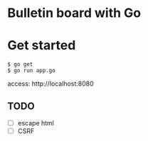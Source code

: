 # Bulletin board with Go

# Get started
```
$ go get
$ go run app.go
```
access: http://localhost:8080


## TODO

- [ ] escape html
- [ ] CSRF
